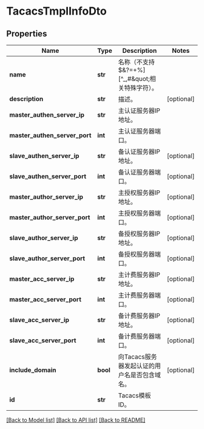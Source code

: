 # TacacsTmplInfoDto

## Properties
Name | Type | Description | Notes
------------ | ------------- | ------------- | -------------
**name** | **str** | 名称（不支持$&amp;?&#x3D;+%][^_,#\&quot;相关特殊字符）。 | 
**description** | **str** | 描述。 | [optional] 
**master_authen_server_ip** | **str** | 主认证服务器IP地址。 | 
**master_authen_server_port** | **int** | 主认证服务器端口。 | 
**slave_authen_server_ip** | **str** | 备认证服务器IP地址。 | [optional] 
**slave_authen_server_port** | **int** | 备认证服务器端口。 | [optional] 
**master_author_server_ip** | **str** | 主授权服务器IP地址。 | [optional] 
**master_author_server_port** | **int** | 主授权服务器端口。 | [optional] 
**slave_author_server_ip** | **str** | 备授权服务器IP地址。 | [optional] 
**slave_author_server_port** | **int** | 备授权服务器端口。 | [optional] 
**master_acc_server_ip** | **str** | 主计费服务器IP地址。 | [optional] 
**master_acc_server_port** | **int** | 主计费服务器端口。 | [optional] 
**slave_acc_server_ip** | **str** | 备计费服务器IP地址。 | [optional] 
**slave_acc_server_port** | **int** | 备计费服务器端口。 | [optional] 
**include_domain** | **bool** | 向Tacacs服务器发起认证的用户名是否包含域名。 | [optional] 
**id** | **str** | Tacacs模板ID。 | 

[[Back to Model list]](../README.md#documentation-for-models) [[Back to API list]](../README.md#documentation-for-api-endpoints) [[Back to README]](../README.md)


